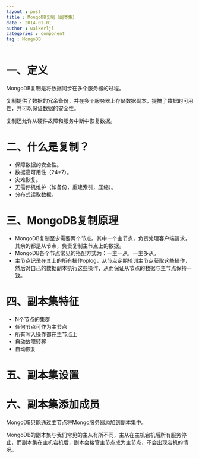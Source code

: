 ```yaml
---
layout : post
title : MongoDB复制（副本集）
date : 2014-01-01
author : walkerljl
categories : component
tag : MongoDB
---
```

# 一、定义
MongoDB复制是将数据同步在多个服务器的过程。

复制提供了数据的冗余备份，并在多个服务器上存储数据副本，提搞了数据的可用性，并可以保证数据的安全性。

复制还允许从硬件故障和服务中断中恢复数据。

# 二、什么是复制？
- 保障数据的安全性。
- 数据高可用性（24*7）。
- 灾难恢复。
- 无需停机维护（如备份，重建索引，压缩）。
- 分布式读取数据。

# 三、MongoDB复制原理
- MongoDB复制至少需要两个节点。其中一个主节点，负责处理客户端请求，其余的都是从节点，负责复制主节点上的数据。
- MongoDB各个节点常见的搭配方式为：一主一从，一主多从。
- 主节点记录在其上的所有操作oplog，从节点定期轮训主节点获取这些操作，然后对自己的数据副本执行这些操作，从而保证从节点的数据与主节点保持一致。

# 四、副本集特征
- N个节点的集群
- 任何节点可作为主节点
- 所有写入操作都在主节点上
- 自动故障转移
- 自动恢复

# 五、副本集设置

# 六、副本集添加成员
MongoDB只能通过主节点将Mongo服务器添加到副本集中。

MongoDB的副本集与我们常见的主从有所不同，主从在主机宕机后所有服务停止，而副本集在主机宕机后，副本会接管主节点成为主节点，不会出现宕机的情况。